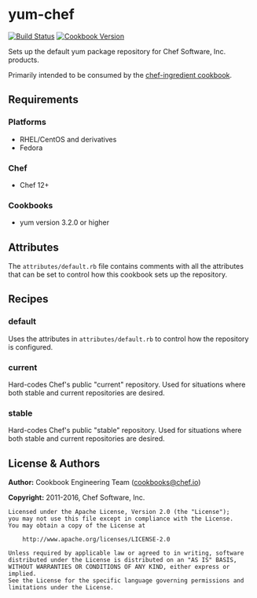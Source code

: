 # yum-chef

[![Build Status](https://travis-ci.org/chef-cookbooks/yum-chef.svg?branch=master)](http://travis-ci.org/chef-cookbooks/yum-chef) [![Cookbook Version](https://img.shields.io/cookbook/v/yum-chef.svg)](https://supermarket.chef.io/cookbooks/yum-chef)

Sets up the default yum package repository for Chef Software, Inc. products.

Primarily intended to be consumed by the [chef-ingredient cookbook](https://supermarket.chef.io/cookbooks/chef-ingredient).

## Requirements

### Platforms

- RHEL/CentOS and derivatives
- Fedora

### Chef

- Chef 12+

### Cookbooks

- yum version 3.2.0 or higher

## Attributes

The `attributes/default.rb` file contains comments with all the attributes that can be set to control how this cookbook sets up the repository.

## Recipes

### default

Uses the attributes in `attributes/default.rb` to control how the repository is configured.

### current

Hard-codes Chef's public "current" repository. Used for situations where both stable and current repositories are desired.

### stable

Hard-codes Chef's public "stable" repository. Used for situations where both stable and current repositories are desired.

## License & Authors

**Author:** Cookbook Engineering Team ([cookbooks@chef.io](mailto:cookbooks@chef.io))

**Copyright:** 2011-2016, Chef Software, Inc.

```
Licensed under the Apache License, Version 2.0 (the "License");
you may not use this file except in compliance with the License.
You may obtain a copy of the License at

    http://www.apache.org/licenses/LICENSE-2.0

Unless required by applicable law or agreed to in writing, software
distributed under the License is distributed on an "AS IS" BASIS,
WITHOUT WARRANTIES OR CONDITIONS OF ANY KIND, either express or implied.
See the License for the specific language governing permissions and
limitations under the License.
```
